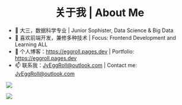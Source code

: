<h1 align="center">关于我 | About Me</h1>

- 👋 大三，数据科学专业 | Junior Sophister, Data Science & Big Data
- 🌱 喜欢前端开发，兼修多种技术 | Focus: Frontend Development and Learning ALL
- 🔗 个人博客：<https://eggroll.pages.dev> | Portfolio: <https://eggroll.pages.dev>
- 📫 联系我：<JyEggRoll@outlook.com> | Contact me: <JyEggRoll@outlook.com>

![](https://github-readme-stats.vercel.app/api?username=jy-eggroll&show_icons=true)

[![](https://github-readme-stats.vercel.app/api/top-langs/?username=jy-eggroll&hide=html,css,jupyter_notebook)](https://github.com/anuraghazra/github-readme-stats)
